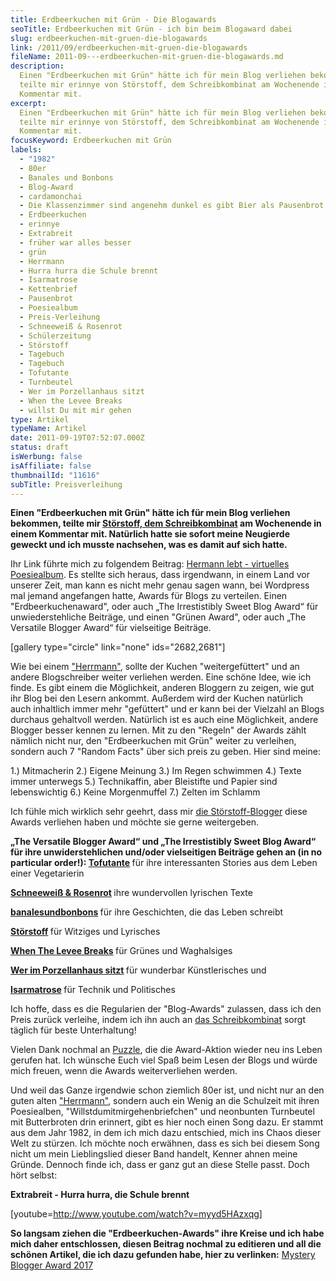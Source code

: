 ```yaml
---
title: Erdbeerkuchen mit Grün - Die Blogawards
seoTitle: Erdbeerkuchen mit Grün - ich bin beim Blogaward dabei
slug: erdbeerkuchen-mit-gruen-die-blogawards
link: /2011/09/erdbeerkuchen-mit-gruen-die-blogawards
fileName: 2011-09---erdbeerkuchen-mit-gruen-die-blogawards.md
description:
  Einen "Erdbeerkuchen mit Grün" hätte ich für mein Blog verliehen bekommen,
  teilte mir erinnye von Störstoff, dem Schreibkombinat am Wochenende in einem
  Kommentar mit.
excerpt:
  Einen "Erdbeerkuchen mit Grün" hätte ich für mein Blog verliehen bekommen,
  teilte mir erinnye von Störstoff, dem Schreibkombinat am Wochenende in einem
  Kommentar mit.
focusKeyword: Erdbeerkuchen mit Grün
labels:
  - "1982"
  - 80er
  - Banales und Bonbons
  - Blog-Award
  - cardamonchai
  - Die Klassenzimmer sind angenehm dunkel es gibt Bier als Pausenbrot
  - Erdbeerkuchen
  - erinnye
  - Extrabreit
  - früher war alles besser
  - grün
  - Herrmann
  - Hurra hurra die Schule brennt
  - Isarmatrose
  - Kettenbrief
  - Pausenbrot
  - Poesiealbum
  - Preis-Verleihung
  - Schneeweiß & Rosenrot
  - Schülerzeitung
  - Störstoff
  - Tagebuch
  - Tagebuch
  - Tofutante
  - Turnbeutel
  - Wer im Porzellanhaus sitzt
  - When the Levee Breaks
  - willst Du mit mir gehen
type: Artikel
typeName: Artikel
date: 2011-09-19T07:52:07.000Z
status: draft
isWerbung: false
isAffiliate: false
thumbnailId: "11616"
subTitle: Preisverleihung
---
```


<strong>Einen "Erdbeerkuchen mit Grün" hätte ich für mein Blog verliehen
bekommen, teilte mir
[Störstoff, dem Schreibkombinat](http://de.gravatar.com/erinnye) am Wochenende
in einem Kommentar mit. Natürlich hatte sie sofort meine Neugierde geweckt und
ich musste nachsehen, was es damit auf sich hatte. </strong>

Ihr Link führte mich zu folgendem Beitrag:
[Hermann lebt - virtuelles Poesiealbum](http://wp.me/p1FJnD-IS). Es stellte sich
heraus, dass irgendwann, in einem Land vor unserer Zeit, man kann es nicht mehr
genau sagen wann, bei Wordpress mal jemand angefangen hatte, Awards für Blogs zu
verteilen. Einen "Erdbeerkuchenaward", oder auch „The Irrestistibly Sweet Blog
Award“ für unwiederstehliche Beiträge, und einen "Grünen Award", oder auch „The
Versatile Blogger Award“ für vielseitige Beiträge.

[gallery type="circle" link="none" ids="2682,2681"]

Wie bei einem ["Herrmann"](http://http://de.wikipedia.org/wiki/Hermann-Teig),
sollte der Kuchen "weitergefüttert" und an andere Blogschreiber weiter verliehen
werden. Eine schöne Idee, wie ich finde. Es gibt einem die Möglichkeit, anderen
Bloggern zu zeigen, wie gut ihr Blog bei den Lesern ankommt. Außerdem wird der
Kuchen natürlich auch inhaltlich immer mehr "gefüttert" und er kann bei der
Vielzahl an Blogs durchaus gehaltvoll werden. Natürlich ist es auch eine
Möglichkeit, andere Blogger besser kennen zu lernen. Mit zu den "Regeln" der
Awards zählt nämlich nicht nur, den "Erdbeerkuchen mit Grün" weiter zu
verleihen, sondern auch 7 "Random Facts" über sich preis zu geben. Hier sind
meine:

1.) Mitmacherin 2.) Eigene Meinung 3.) Im Regen schwimmen 4.) Texte immer
unterwegs 5.) Technikaffin, aber Bleistifte und Papier sind lebenswichtig 6.)
Keine Morgenmuffel 7.) Zelten im Schlamm

Ich fühle mich wirklich sehr geehrt, dass mir
[die Störstoff-Blogger](http://stoerstoff.wordpress.com/) diese Awards verliehen
haben und möchte sie gerne weitergeben.

<strong>„The Versatile Blogger Award“ und „The Irrestistibly Sweet Blog Award“
für ihre unwiderstehlichen und/oder vielseitigen Beiträge gehen an (in no
particular order!):</strong><strong>
[Tofutante](http://tofutante.wordpress.com/) </strong> für ihre interessanten
Stories aus dem Leben einer Vegetarierin

<strong> [Schneeweiß &amp; Rosenrot](http://schneeherz.wordpress.com/)
</strong>ihre wundervollen lyrischen Texte

<strong> [banalesundbonbons](http://banalesundbonbons.wordpress.com/) </strong>
für ihre Geschichten, die das Leben schreibt

<strong> [Störstoff](http://stoerstoff.wordpress.com/) </strong> für Witziges
und Lyrisches

<strong> [When The Levee Breaks](http://samuelzimmermann.wordpress.com/)
</strong> für Grünes und Waghalsiges

<strong> [Wer im Porzellanhaus sitzt](http://porzellanhaus.wordpress.com/)
</strong> für wunderbar Künstlerisches und

<strong> [Isarmatrose](http://isarmatrose.com/) </strong>für Technik und
Politisches

Ich hoffe, dass es die Regularien der "Blog-Awards" zulassen, dass ich den Preis
zurück verleihe, indem ich ihn auch an
[das Schreibkombinat](http://stoerstoff.wordpress.com/) sorgt täglich für beste
Unterhaltung!

Vielen Dank nochmal an [Puzzle](http://stoerstoff.wordpress.com/), die die
Award-Aktion wieder neu ins Leben gerufen hat. Ich wünsche Euch viel Spaß beim
Lesen der Blogs und würde mich freuen, wenn die Awards weiterverliehen werden.

Und weil das Ganze irgendwie schon ziemlich 80er ist, und nicht nur an den guten
alten ["Herrmann"](http://http://de.wikipedia.org/wiki/Hermann-Teig), sondern
auch ein Wenig an die Schulzeit mit ihren Poesiealben,
"Willstdumitmirgehenbriefchen" und neonbunten Turnbeutel mit Butterbroten drin
erinnert, gibt es hier noch einen Song dazu. Er stammt aus dem Jahr 1982, in dem
ich mich dazu entschied, mich ins Chaos dieser Welt zu stürzen. Ich möchte noch
erwähnen, dass es sich bei diesem Song nicht um mein Lieblingslied dieser Band
handelt, Kenner ahnen meine Gründe. Dennoch finde ich, dass er ganz gut an diese
Stelle passt. Doch hört selbst:

<strong>Extrabreit - Hurra hurra, die Schule brennt</strong>

[youtube=http://www.youtube.com/watch?v=myyd5HAzxqg]

<strong>So langsam ziehen die "Erdbeerkuchen-Awards" ihre Kreise und ich habe
mich daher entschlossen, diesen Beitrag nochmal zu editieren und all die schönen
Artikel, die ich dazu gefunden habe, hier zu verlinken:</strong>
[Mystery Blogger Award 2017](http://stoerstoff.wordpress.com/2011/09/16/hermann-lebt-virtuelles-poesiealbum/)
</li></ul>

&nbsp;

&nbsp;

&nbsp;

&nbsp;
